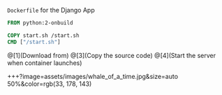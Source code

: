 <span class="gold">`Dockerfile`</span> for the Django App
<br>



```Dockerfile
FROM python:2-onbuild

COPY start.sh /start.sh
CMD ["/start.sh"]
```

@[1](Download from)
@[3](Copy the source code)
@[4](Start the server when container launches)

+++?image=assets/images/whale_of_a_time.jpg&size=auto 50%&color=rgb(33, 178, 143)
